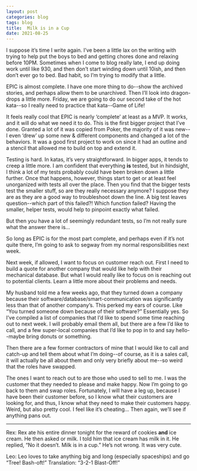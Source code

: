 ```yaml
---
layout: post  
categories: blog  
tags: blog  
title:  Milk is in a Cup
date: 2021-08-25
---
```


I suppose it’s time I write again.  I’ve been a little lax on the writing with trying to help put the boys to bed and getting chores done and relaxing before 10PM.  Sometimes when I come to blog really late, I end up doing work until like 930, and then don’t start winding down until 10ish, and then don’t ever go to bed.  Bad habit, so I’m trying to modify that a little.

EPIC is almost complete.  I have one more thing to do--show the archived stories, and perhaps allow them to be unarchived.  Then I’ll look into dragon-drops a little more.  Friday, we are going to do our second take of the hot kata--so I really need to practice that kata--Game of Life!

It feels really cool that EPIC is nearly ‘complete’ at least as a MVP.  It works, and it will do what we need it to do.  This is the first bigger project that I’ve done.  Granted a lot of it was copied from Poker, the majority of it was new--I even ‘drew’ up some new & different components and changed a lot of the behaviors.  It was a good first project to work on since it had an outline and a stencil that allowed me to build on top and extend it.

Testing is hard.  In katas, it’s very straightforward.  In bigger apps, it tends to creep a little more.  I am confident that everything **is** tested, but in hindsight, I think a lot of my tests probably could have been broken down a little further.  Once that happens, however, things start to get or at least feel unorganized with tests all over the place.  Then you find that the bigger tests test the smaller stuff, so are they really necessary anymore?  I suppose they are as they are a good way to troubleshoot down the line.  A big test leaves question--which part of this failed?!  Which function failed?  Having the smaller, helper tests, would help to pinpoint exactly what failed.

But then you have a lot of seemingly redundant tests, so I’m not really sure what the answer there is...

So long as EPIC is for the most part complete, and perhaps even if it’s not quite there, I’m going to ask to segway from my normal responsibilities next week.

Next week, if allowed, I want to focus on customer reach out.  First I need to build a quote for another company that would like help with their mechanical database.  But what I would really like to focus on is reaching out to potential clients.  Learn a little more about their problems and needs.

My husband told me a few weeks ago, that they turned down a company because their software/database/smart-communication was significantly less than that of another company’s.  This perked my ears of course.  Like “You turned someone down because of their software?”  Essentially yes.  So I’ve compiled a list of companies that I’d like to spend some time reaching out to next week.  I will probably email them all, but there are a few I’d like to call, and a few super-local companies that I’d like to pop in to and say hello--maybe bring donuts or something.


Then there are a few former contractors of mine that I would like to call and catch-up and tell them about what I’m doing--of course, as it is a sales call, it will actually be all about them and only very briefly about me--so weird that the roles have swapped.

The ones I want to reach out to are those who used to sell to me.  I was the customer that they needed to please and make happy.  Now I’m going to go back to them and swap roles.  Fortunately, I will have a leg up, because I have been their customer before, so I know what their customers are looking for, and thus, I know what they need to make their customers happy.  Weird, but also pretty cool.  I feel like it’s cheating…  Then again, we’ll see if anything pans out.

---

Rex:
Rex ate his entire dinner tonight for the reward of cookies **and** ice cream.  He then asked or milk.  I told him that ice cream has milk in it.  He replied, “No it doesn’t.  Milk is in a cup.”  He’s not wrong.  It was very cute.

Leo:
Leo loves to take anything big and long (especially spaceships) and go “Tree!  Bash-oft!”  Translation: “3-2-1 Blast-Off!”

